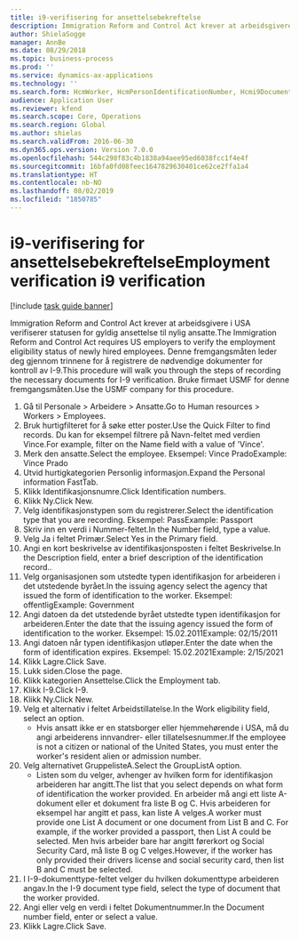 ```yaml
---
title: i9-verifisering for ansettelsebekreftelse
description: Immigration Reform and Control Act krever at arbeidsgivere i USA verifiserer statusen for gyldig ansettelse til nylig ansatte.
author: ShielaSogge
manager: AnnBe
ms.date: 08/29/2018
ms.topic: business-process
ms.prod: ''
ms.service: dynamics-ax-applications
ms.technology: ''
ms.search.form: HcmWorker, HcmPersonIdentificationNumber, Hcmi9Document
audience: Application User
ms.reviewer: kfend
ms.search.scope: Core, Operations
ms.search.region: Global
ms.author: shielas
ms.search.validFrom: 2016-06-30
ms.dyn365.ops.version: Version 7.0.0
ms.openlocfilehash: 544c298f83c4b1838a94aee95ed6038fcc1f4e4f
ms.sourcegitcommit: 16bfa0fd08feec1647829630401ce62ce2ffa1a4
ms.translationtype: HT
ms.contentlocale: nb-NO
ms.lasthandoff: 08/02/2019
ms.locfileid: "1850785"
---
```

# <a name="employment-verification-i9-verification"></a><span data-ttu-id="cee4a-103">i9-verifisering for ansettelsebekreftelse</span><span class="sxs-lookup"><span data-stu-id="cee4a-103">Employment verification i9 verification</span></span>

[!include [task guide banner](../../../includes/task-guide-banner.md)]

<span data-ttu-id="cee4a-104">Immigration Reform and Control Act krever at arbeidsgivere i USA verifiserer statusen for gyldig ansettelse til nylig ansatte.</span><span class="sxs-lookup"><span data-stu-id="cee4a-104">The Immigration Reform and Control Act requires US employers to verify the employment eligibility status of newly hired employees.</span></span> <span data-ttu-id="cee4a-105">Denne fremgangsmåten leder deg gjennom trinnene for å registrere de nødvendige dokumenter for kontroll av I-9.</span><span class="sxs-lookup"><span data-stu-id="cee4a-105">This procedure will walk you through the steps of recording the necessary documents for I-9 verification.</span></span> <span data-ttu-id="cee4a-106">Bruke firmaet USMF for denne fremgangsmåten.</span><span class="sxs-lookup"><span data-stu-id="cee4a-106">Use the USMF company for this procedure.</span></span>

1. <span data-ttu-id="cee4a-107">Gå til Personale > Arbeidere > Ansatte.</span><span class="sxs-lookup"><span data-stu-id="cee4a-107">Go to Human resources > Workers > Employees.</span></span>
2. <span data-ttu-id="cee4a-108">Bruk hurtigfilteret for å søke etter poster.</span><span class="sxs-lookup"><span data-stu-id="cee4a-108">Use the Quick Filter to find records.</span></span> <span data-ttu-id="cee4a-109">Du kan for eksempel filtrere på Navn-feltet med verdien Vince.</span><span class="sxs-lookup"><span data-stu-id="cee4a-109">For example, filter on the Name field with a value of 'Vince'.</span></span>
3. <span data-ttu-id="cee4a-110">Merk den ansatte.</span><span class="sxs-lookup"><span data-stu-id="cee4a-110">Select the employee.</span></span> <span data-ttu-id="cee4a-111">Eksempel: Vince Prado</span><span class="sxs-lookup"><span data-stu-id="cee4a-111">Example: Vince Prado</span></span>
4. <span data-ttu-id="cee4a-112">Utvid hurtigkategorien Personlig informasjon.</span><span class="sxs-lookup"><span data-stu-id="cee4a-112">Expand the Personal information FastTab.</span></span>
5. <span data-ttu-id="cee4a-113">Klikk Identifikasjonsnumre.</span><span class="sxs-lookup"><span data-stu-id="cee4a-113">Click Identification numbers.</span></span>
6. <span data-ttu-id="cee4a-114">Klikk Ny.</span><span class="sxs-lookup"><span data-stu-id="cee4a-114">Click New.</span></span>
7. <span data-ttu-id="cee4a-115">Velg identifikasjonstypen som du registrerer.</span><span class="sxs-lookup"><span data-stu-id="cee4a-115">Select the identification type that you are recording.</span></span> <span data-ttu-id="cee4a-116">Eksempel: Pass</span><span class="sxs-lookup"><span data-stu-id="cee4a-116">Example: Passport</span></span>
8. <span data-ttu-id="cee4a-117">Skriv inn en verdi i Nummer-feltet.</span><span class="sxs-lookup"><span data-stu-id="cee4a-117">In the Number field, type a value.</span></span>
9. <span data-ttu-id="cee4a-118">Velg Ja i feltet Primær.</span><span class="sxs-lookup"><span data-stu-id="cee4a-118">Select Yes in the Primary field.</span></span>
10. <span data-ttu-id="cee4a-119">Angi en kort beskrivelse av identifikasjonsposten i feltet Beskrivelse.</span><span class="sxs-lookup"><span data-stu-id="cee4a-119">In the Description field, enter a brief description of the identification record..</span></span>
11. <span data-ttu-id="cee4a-120">Velg organisasjonen som utstedte typen identifikasjon for arbeideren i det utstedende byrået.</span><span class="sxs-lookup"><span data-stu-id="cee4a-120">In the issuing agency select the agency that issued the form of identification to the worker.</span></span> <span data-ttu-id="cee4a-121">Eksempel: offentlig</span><span class="sxs-lookup"><span data-stu-id="cee4a-121">Example: Government</span></span>
12. <span data-ttu-id="cee4a-122">Angi datoen da det utstedende byrået utstedte typen identifikasjon for arbeideren.</span><span class="sxs-lookup"><span data-stu-id="cee4a-122">Enter the date that the issuing agency issued the form of identification to the worker.</span></span> <span data-ttu-id="cee4a-123">Eksempel: 15.02.2011</span><span class="sxs-lookup"><span data-stu-id="cee4a-123">Example: 02/15/2011</span></span>
13. <span data-ttu-id="cee4a-124">Angi datoen når typen identifikasjon utløper.</span><span class="sxs-lookup"><span data-stu-id="cee4a-124">Enter the date when the form of identification expires.</span></span> <span data-ttu-id="cee4a-125">Eksempel: 15.02.2021</span><span class="sxs-lookup"><span data-stu-id="cee4a-125">Example: 2/15/2021</span></span>
14. <span data-ttu-id="cee4a-126">Klikk Lagre.</span><span class="sxs-lookup"><span data-stu-id="cee4a-126">Click Save.</span></span>
15. <span data-ttu-id="cee4a-127">Lukk siden.</span><span class="sxs-lookup"><span data-stu-id="cee4a-127">Close the page.</span></span>
16. <span data-ttu-id="cee4a-128">Klikk kategorien Ansettelse.</span><span class="sxs-lookup"><span data-stu-id="cee4a-128">Click the Employment tab.</span></span>
17. <span data-ttu-id="cee4a-129">Klikk I-9.</span><span class="sxs-lookup"><span data-stu-id="cee4a-129">Click I-9.</span></span>
18. <span data-ttu-id="cee4a-130">Klikk Ny.</span><span class="sxs-lookup"><span data-stu-id="cee4a-130">Click New.</span></span>
19. <span data-ttu-id="cee4a-131">Velg et alternativ i feltet Arbeidstillatelse.</span><span class="sxs-lookup"><span data-stu-id="cee4a-131">In the Work eligibility field, select an option.</span></span>
    * <span data-ttu-id="cee4a-132">Hvis ansatt ikke er en statsborger eller hjemmehørende i USA, må du angi arbeiderens innvandrer- eller tillatelsesnummer.</span><span class="sxs-lookup"><span data-stu-id="cee4a-132">If the employee is not a citizen or national of the United States, you must enter the worker's resident alien or admission number.</span></span>  
20. <span data-ttu-id="cee4a-133">Velg alternativet GruppelisteA.</span><span class="sxs-lookup"><span data-stu-id="cee4a-133">Select the GroupListA option.</span></span>
    * <span data-ttu-id="cee4a-134">Listen som du velger, avhenger av hvilken form for identifikasjon arbeideren har angitt.</span><span class="sxs-lookup"><span data-stu-id="cee4a-134">The list that you select depends on what form of identification the worker provided.</span></span> <span data-ttu-id="cee4a-135">En arbeider må angi ett liste A-dokument eller et dokument fra liste B og C. Hvis arbeideren for eksempel har angitt et pass, kan liste A velges.</span><span class="sxs-lookup"><span data-stu-id="cee4a-135">A worker must provide one List A document or one document from List B and C. For example, if the worker provided a passport, then List A could be selected.</span></span> <span data-ttu-id="cee4a-136">Men hvis arbeider bare har angitt førerkort og Social Security Card, må liste B og C velges.</span><span class="sxs-lookup"><span data-stu-id="cee4a-136">However, if the worker has only provided their drivers license and social security card, then list B and C must be selected.</span></span>  
21. <span data-ttu-id="cee4a-137">I I-9-dokumenttype-feltet velger du hvilken dokumenttype arbeideren angav.</span><span class="sxs-lookup"><span data-stu-id="cee4a-137">In the I-9 document type field, select the type of document that the worker provided.</span></span>
22. <span data-ttu-id="cee4a-138">Angi eller velg en verdi i feltet Dokumentnummer.</span><span class="sxs-lookup"><span data-stu-id="cee4a-138">In the Document number field, enter or select a value.</span></span>
23. <span data-ttu-id="cee4a-139">Klikk Lagre.</span><span class="sxs-lookup"><span data-stu-id="cee4a-139">Click Save.</span></span>

